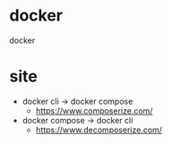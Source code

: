 # docker
docker


# site
- docker cli -> docker compose
  - https://www.composerize.com/
- docker compose -> docker cli
  - https://www.decomposerize.com/